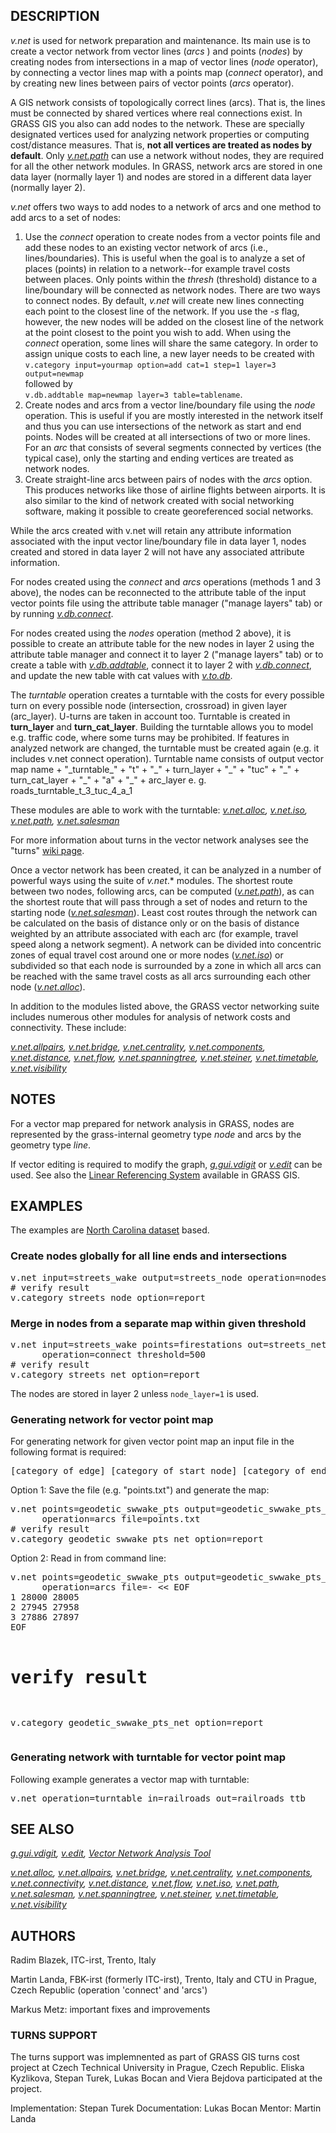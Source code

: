 <h2>DESCRIPTION</h2>

<em>v.net</em> is used for network preparation and maintenance. Its
main use is to create a vector network from vector lines (<em>arcs
</em>) and points (<em>nodes</em>) by creating nodes from
intersections in a map of vector lines (<em>node</em> operator), by
connecting a vector lines map with a points map (<em>connect</em>
operator), and by creating new lines between pairs of vector points
(<em>arcs</em> operator).

<p>
A GIS network consists of topologically correct lines (arcs). That is,
the lines must be connected by shared vertices where real connections exist.
In GRASS GIS you also can add nodes to the network. These are specially
designated vertices used for analyzing network properties or computing
cost/distance measures. That is, <b>not all vertices are treated as nodes by
default</b>. Only <em><a href="v.net.path.html">v.net.path</a></em> can use a
network without nodes, they are required  for all the other network modules.
In GRASS, network arcs are stored in one data layer (normally layer 1) and
nodes are stored in a different data layer (normally layer 2).

<p>
<em>v.net</em> offers two ways to add nodes to a network of arcs and one
method to add arcs to a set of nodes:

<ol>
<li>Use the <em>connect</em> operation to create nodes from a vector
points file and add these nodes to an existing vector network of
arcs (i.e., lines/boundaries). This is useful when the goal is to
analyze a set of places (points) in relation to a network--for
example travel costs between places. Only points within the
<em>thresh</em> (threshold) distance to a line/boundary will be
connected as network nodes. There are two ways to connect nodes. By
default, <em>v.net</em> will create new lines connecting each point
to the closest line of the network. If you use the <em>-s</em> flag,
however, the new nodes will be added on the closest line of the
network at the point closest to the point you wish to add. When using
the <em>connect</em> operation, some lines will share the same
category. In order to assign unique costs to each line, a new layer
needs to be created with<br>
<!-- like this it is rather useless, still to be improved (eg as a full example below!) -->
<code>v.category input=yourmap option=add cat=1 step=1 layer=3 output=newmap</code><br>
followed by<br>
<code>v.db.addtable map=newmap layer=3 table=tablename</code>.</li>

<li>Create nodes and arcs from a vector line/boundary file using the
<em>node</em> operation. This is useful if you are mostly interested
in the network itself and thus you can use intersections of the
network as start and end points. Nodes will be created at all
intersections of two or more lines. For an <em>arc</em> that
consists of several segments connected by vertices (the typical
case), only the starting and ending vertices are treated as network
nodes.</li>

<li>Create straight-line arcs between pairs of nodes with the
<em>arcs</em> option. This produces networks like those of airline
flights between airports. It is also similar to the kind of network
created with social networking software, making it possible to
create georeferenced social networks.</li>
</ol>

<p>
While the arcs created with v.net will retain any attribute information
associated with the input vector line/boundary file in data layer 1, nodes
created and stored in data layer 2 will not have any associated attribute
information.

<p>
For nodes created using the <em>connect</em> and <em>arcs</em>
operations (methods 1 and 3 above), the nodes can be reconnected to
the attribute table of the input vector points file using the
attribute table manager ("manage layers" tab) or by running
<em><a href="v.db.connect.html">v.db.connect</a></em>.

<p>
For nodes created using the <em>nodes</em> operation (method 2
above), it is possible to create an attribute table for the new
nodes in layer 2 using the attribute table manager and connect it to
layer 2 ("manage layers" tab) or to create a table with
<em><a href="v.db.addtable.html">v.db.addtable</a></em>,
connect it to layer 2 with <em><a href="v.db.connect.html">v.db.connect</a></em>,
and update the new table with cat values with <em><a href="v.to.db.html">v.to.db</a></em>.

<p>
The <em>turntable</em> operation creates a turntable
with the costs for every possible
turn on every possible node (intersection, crossroad) in given layer (arc_layer).
U-turns are taken in account too.
Turntable is created in <b>turn_layer</b> and <b>turn_cat_layer</b>.
Building the turntable allows you to model e.g. traffic code, where some turns
may be prohibited.
If features in analyzed network are changed, the turntable must be created again
(e.g. it includes v.net connect operation).
Turntable name consists of output vector map name + "_turntable_" + "t" + "_" + turn_layer +
 "_" + "tuc" + "_" + turn_cat_layer + "_" + "a" + "_" + arc_layer  e. g. roads_turntable_t_3_tuc_4_a_1

<p>These modules are able to work with the turntable:

<em>
<a href="v.net.alloc.html">v.net.alloc</a>,
<a href="v.net.iso.html">v.net.iso</a>,
<a href="v.net.path.html">v.net.path</a>,
<a href="v.net.salesman.html">v.net.salesman</a><!--,-->
<!--<a href="v.net.steiner.html">v.net.steiner</a>-->
</em>

For more information about turns in the vector network analyses see the "turns"
<a href="https://grasswiki.osgeo.org/wiki/Turns_in_the_vector_network_analysis">wiki page</a>.

<p>
Once a vector network has been created, it can be analyzed in a
number of powerful ways using the suite of <em>v.net</em>.* modules.
The shortest route between two nodes, following arcs, can be computed
(<em><a href="v.net.path.html">v.net.path</a></em>), as can the
shortest route that will pass through a set of nodes and return to the
starting node (<em><a href="v.net.salesman.html">v.net.salesman</a></em>).
Least cost routes through the network can be calculated on the basis of
distance only or on the basis of distance weighted by an attribute
associated with each arc (for example, travel speed along a network segment).
A network can be divided into concentric zones of equal travel cost around
one or more nodes (<em><a href="v.net.iso.html">v.net.iso</a></em>) or
subdivided so that each node is surrounded by a zone in which all arcs
can be reached with the same travel costs as all arcs surrounding each
other node (<em><a href="v.net.alloc.html">v.net.alloc</a></em>).

In addition to the modules listed above, the GRASS vector networking suite
includes numerous other modules for analysis of network costs and
connectivity. These include:

<em>
<a href="v.net.allpairs.html">v.net.allpairs</a>,
<a href="v.net.bridge.html">v.net.bridge</a>,
<a href="v.net.centrality.html">v.net.centrality</a>,
<a href="v.net.components.html">v.net.components</a>,
<a href="v.net.distance.html">v.net.distance</a>,
<a href="v.net.flow.html">v.net.flow</a>,
<a href="v.net.spanningtree.html">v.net.spanningtree</a>,
<a href="v.net.steiner.html">v.net.steiner</a>,
<a href="v.net.timetable.html">v.net.timetable</a>,
<a href="v.net.visibility.html">v.net.visibility</a>
</em>

<h2>NOTES</h2>

For a vector map prepared for network analysis in GRASS, nodes are
represented by the grass-internal geometry type <em>node</em> and arcs
by the geometry type <em>line</em>.

If vector editing is required to modify the
graph, <em><a href="g.gui.vdigit.html">g.gui.vdigit</a></em>
or <em><a href="v.edit.html">v.edit</a></em> can be used.  See also
the <a href="lrs.html">Linear Referencing System</a> available in
GRASS GIS.

<h2>EXAMPLES</h2>

The examples are <a href="https://grassbook.org/datasets/datasets-3rd-edition/">North Carolina dataset</a> based.

<h3>Create nodes globally for all line ends and intersections</h3>

<div class="code"><pre>
v.net input=streets_wake output=streets_node operation=nodes
# verify result
v.category streets_node option=report
</pre></div>

<h3>Merge in nodes from a separate map within given threshold</h3>

<div class="code"><pre>
v.net input=streets_wake points=firestations out=streets_net \
      operation=connect threshold=500
# verify result
v.category streets_net option=report
</pre></div>

The nodes are stored in layer 2 unless <code>node_layer=1</code> is used.

<h3>Generating network for vector point map</h3>

For generating network for given vector point map an input file in the
following format is required:

<div class="code"><pre>
[category of edge] [category of start node] [category of end node]
</pre></div>

<p>
Option 1: Save the file (e.g. "points.txt") and generate the map:
<div class="code"><pre>
v.net points=geodetic_swwake_pts output=geodetic_swwake_pts_net \
      operation=arcs file=points.txt
# verify result
v.category geodetic_swwake_pts_net option=report
</pre></div>

<p>
Option 2: Read in from command line:
<div class="code"><pre>
v.net points=geodetic_swwake_pts output=geodetic_swwake_pts_net \
      operation=arcs file=- &lt;&lt; EOF
1 28000 28005
2 27945 27958
3 27886 27897
EOF

# verify result
v.category geodetic_swwake_pts_net option=report
</pre></div>

<h3>Generating network with turntable for vector point map</h3>

Following example generates a vector map with turntable:
<div class="code"><pre>
v.net operation=turntable in=railroads out=railroads_ttb
</pre></div>

<h2>SEE ALSO</h2>

<em>
<a href="g.gui.vdigit.html">g.gui.vdigit</a>,
<a href="v.edit.html">v.edit</a>,
<a href="wxGUI.vnet.html">Vector Network Analysis Tool</a>
</em>

<p>
<em>
<a href="v.net.alloc.html">v.net.alloc</a>,
<a href="v.net.allpairs.html">v.net.allpairs</a>,
<a href="v.net.bridge.html">v.net.bridge</a>,
<a href="v.net.centrality.html">v.net.centrality</a>,
<a href="v.net.components.html">v.net.components</a>,
<a href="v.net.connectivity.html">v.net.connectivity</a>,
<a href="v.net.distance.html">v.net.distance</a>,
<a href="v.net.flow.html">v.net.flow</a>,
<a href="v.net.iso.html">v.net.iso</a>,
<a href="v.net.path.html">v.net.path</a>,
<a href="v.net.salesman.html">v.net.salesman</a>,
<a href="v.net.spanningtree.html">v.net.spanningtree</a>,
<a href="v.net.steiner.html">v.net.steiner</a>,
<a href="v.net.timetable.html">v.net.timetable</a>,
<a href="v.net.visibility.html">v.net.visibility</a>
</em>

<h2>AUTHORS</h2>

Radim Blazek, ITC-irst, Trento, Italy<br>

Martin Landa, FBK-irst (formerly ITC-irst), Trento, Italy and CTU in
Prague, Czech Republic (operation 'connect' and 'arcs')<br>

Markus Metz: important fixes and improvements

<h3>TURNS SUPPORT</h3>

The turns support was implemnented as part of GRASS GIS turns cost project at Czech Technical University in Prague, Czech Republic.
Eliska Kyzlikova, Stepan Turek, Lukas Bocan and Viera Bejdova participated at the project.

Implementation: Stepan Turek
Documentation: Lukas Bocan
Mentor: Martin Landa
